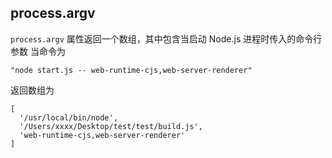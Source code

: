 ## process.argv
`process.argv` 属性返回一个数组，其中包含当启动 Node.js 进程时传入的命令行参数
当命令为
```
"node start.js -- web-runtime-cjs,web-server-renderer"
```
返回数组为 
```
[
  '/usr/local/bin/node',
  '/Users/xxxx/Desktop/test/test/build.js',
  'web-runtime-cjs,web-server-renderer'
]
```